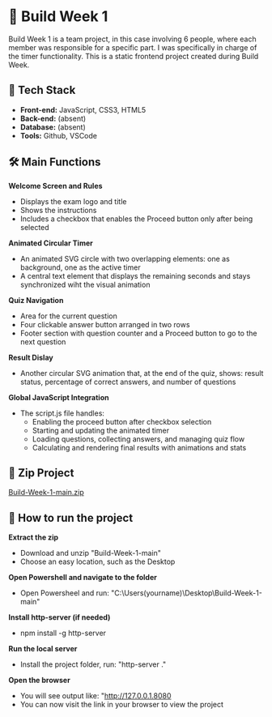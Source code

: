 # 🌱 Build Week 1
Build Week 1 is a team project, in this case involving 6 people, where each member was responsible for a specific part. I was specifically in charge of the timer functionality.
This is a static frontend project created during Build Week.

## 🚀 Tech Stack
- **Front-end:** JavaScript, CSS3, HTML5
- **Back-end:** (absent)
- **Database:** (absent)
- **Tools:** Github, VSCode

##  🛠️ Main Functions
**Welcome Screen and Rules**
- Displays the exam logo and title
- Shows the instructions
- Includes a checkbox that enables the Proceed button only after being selected

**Animated Circular Timer**
- An animated SVG circle with two overlapping elements: one as background, one as the active timer
- A central text element that displays the remaining seconds and stays synchronized wiht the visual animation

**Quiz Navigation**
- Area for the current question
- Four clickable answer button arranged in two rows
- Footer section with question counter and a Proceed button to go to the next question

 **Result Dislay**
 - Another circular SVG animation that, at the end of the quiz, shows: result status, percentage of correct answers, and number of questions

**Global JavaScript Integration**
- The script.js file handles:
    - Enabling the proceed button after checkbox selection
    - Starting and updating the animated timer
    - Loading questions, collecting answers, and managing quiz flow
    - Calculating and rendering final results with animations and stats

## 🧷 Zip Project

[Build-Week-1-main.zip](https://github.com/user-attachments/files/21514270/Build-Week-1-main.zip)


## 🧪 How to run the project

**Extract the zip**
- Download and unzip "Build-Week-1-main"
- Choose an easy location, such as the Desktop

**Open Powershell and navigate to the folder**
- Open Powersheel and run: "C:\Users\(yourname)\Desktop\Build-Week-1-main"

**Install http-server (if needed)**
- npm install -g http-server

**Run the local server**
- Install the project folder, run: "http-server ."

**Open the browser**
- You will see output like: "http://127.0.0.1.8080
- You can now visit the link in your browser to view the project



